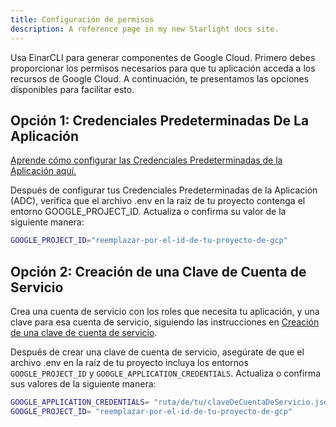 ```yaml
---
title: Configuración de permisos
description: A reference page in my new Starlight docs site.
---
```

Usa EinarCLI para generar componentes de Google Cloud. Primero debes proporcionar los permisos necesarios para que tu aplicación acceda a los recursos de Google Cloud. A continuación, te presentamos las opciones disponibles para facilitar esto.

## Opción 1: Credenciales Predeterminadas De La Aplicación
[Aprende cómo configurar las Credenciales Predeterminadas de la Aplicación aquí.](https://cloud.google.com/docs/authentication/provide-credentials-adc?hl=es-419)

Después de configurar tus Credenciales Predeterminadas de la Aplicación (ADC), verifica que el archivo .env en la raíz de tu proyecto contenga el entorno GOOGLE_PROJECT_ID. Actualiza o confirma su valor de la siguiente manera:

```sh
GOOGLE_PROJECT_ID="reemplazar-por-el-id-de-tu-proyecto-de-gcp"
```

## Opción 2: Creación de una Clave de Cuenta de Servicio

Crea una cuenta de servicio con los roles que necesita tu aplicación, y una clave para esa cuenta de servicio, siguiendo las instrucciones en [Creación de una clave de cuenta de servicio](https://cloud.google.com/iam/docs/creating-managing-service-account-keys#creating).

Después de crear una clave de cuenta de servicio, asegúrate de que el archivo .env en la raíz de tu proyecto incluya los entornos `GOOGLE_PROJECT_ID` y `GOOGLE_APPLICATION_CREDENTIALS`. Actualiza o confirma sus valores de la siguiente manera:
```sh
GOOGLE_APPLICATION_CREDENTIALS= "ruta/de/tu/claveDeCuentaDeServicio.json"
GOOGLE_PROJECT_ID= "reemplazar-por-el-id-de-tu-proyecto-de-gcp"
```

